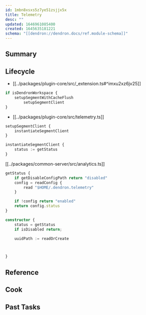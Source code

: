 ```yaml
---
id: 1mbn8xsxs5z7ye51zsjjx5x
title: Telemetry
desc: ""
updated: 1646961085400
created: 1645635181221
schema: "[[dendron://dendron.docs/ref.module-schema]]"
---
```


## Summary

## Lifecycle

- [[../packages/plugin-core/src/_extension.ts#^imxu2xz6jv25]]

```ts
if isDendronWorkspace {
	setupSegmentWithCacheFlush
		setupSegmentClient
}
```

- [[../packages/plugin-core/src/telemetry.ts]]

```ts
setupSegmentClient {
	instantiateSegmentClient
}

instantiateSegmentClient {
	status := getStatus
}
```

[[../packages/common-server/src/analytics.ts]]

```ts
getStatus {
	if getDisableConfigPath return "disabled"
	config = readConfig {
		read "$HOME/.dendron.telemetry"
	}

	if !config return "enabled"
	return config.status
}
```

```ts
constructor {
	status = getStatus
	if isDisabled return;

	uuidPath := readOrCreate



}
```

## Reference

## Cook

## Past Tasks
